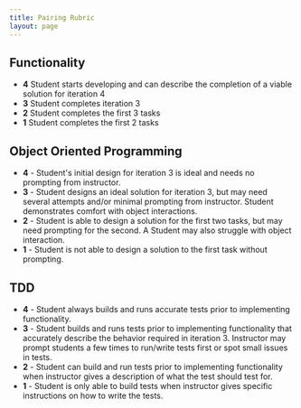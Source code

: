 ```yaml
---
title: Pairing Rubric
layout: page
---
```


## Functionality

  * **4** Student starts developing and can describe the completion of a viable solution for iteration 4
  * **3** Student completes iteration 3
  * **2** Student completes the first 3 tasks
  * **1** Student completes the first 2 tasks

## Object Oriented Programming

  * **4** - Student's initial design for iteration 3 is ideal and needs no prompting from instructor.
  * **3** - Student designs an ideal solution for iteration 3, but may need several attempts and/or minimal prompting from instructor. Student demonstrates comfort with object interactions.
  * **2** - Student is able to design a solution for the first two tasks, but may need prompting for the second. A Student may also struggle with object interaction.
  * **1** - Student is not able to design a solution to the first task without prompting.

## TDD

  * **4** - Student always builds and runs accurate tests prior to implementing functionality.
  * **3** - Student builds and runs tests prior to implementing functionality that accurately describe the behavior required in iteration 3. Instructor may prompt students a few times to run/write tests first or spot small issues in tests.
  * **2** - Student can build and run tests prior to implementing functionality when instructor gives a description of what the test should test for.
  * **1** - Student is only able to build tests when instructor gives specific instructions on how to write the tests.
